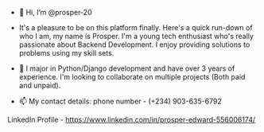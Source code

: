 - 👋 Hi, I’m @prosper-20
- It's a pleasure to be on this platform finally. Here's a quick run-down of who I am, my name is Prosper. I'm a young tech enthusiast who's really passionate about Backend Development. I enjoy providing solutions to problems using my skill sets.
- 🌱 I major in Python/Django development and have over 3 years of experience. I'm looking to collaborate on multiple projects (Both paid and unpaid).

- 📫 My contact details:
phone number - (+234) 903-635-6792

LinkedIn Profile - https://www.linkedin.com/in/prosper-edward-556006174/

<!---
prosper-20/prosper-20 is a ✨ special ✨ repository because its `README.md` (this file) appears on your GitHub profile.
You can click the Preview link to take a look at your changes.
--->

